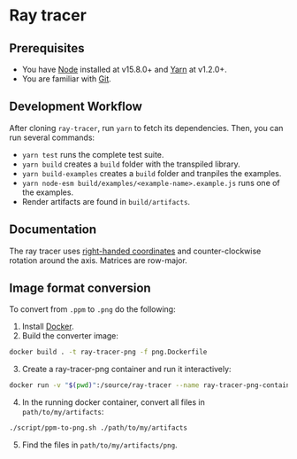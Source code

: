 # Ray tracer

## Prerequisites
- You have [Node](https://nodejs.org) installed at v15.8.0+ and [Yarn](https://classic.yarnpkg.com) at v1.2.0+.
- You are familiar with [Git](https://git-scm.com/).

## Development Workflow
After cloning `ray-tracer`, run `yarn` to fetch its dependencies. Then, you can run several commands:

- `yarn test` runs the complete test suite.
- `yarn build` creates a `build` folder with the transpiled library.
- `yarn build-examples` creates a `build` folder and tranpiles the examples.
- `yarn node-esm build/examples/<example-name>.example.js` runs one of the examples.
- Render artifacts are found in `build/artifacts`.

## Documentation
The ray tracer uses [right-handed coordinates](https://en.wikipedia.org/wiki/Right-hand_rule) and counter-clockwise rotation around the axis. Matrices are row-major.

## Image format conversion
To convert from `.ppm` to `.png` do the following:

1. Install [Docker](https://www.docker.com/).
2. Build the converter image:
```bash
docker build . -t ray-tracer-png -f png.Dockerfile
```
3. Create a ray-tracer-png container and run it interactively:
```bash
docker run -v "$(pwd)":/source/ray-tracer --name ray-tracer-png-container -it ray-tracer-png
```
4. In the running docker container, convert all files in `path/to/my/artifacts`:
```bash
./script/ppm-to-png.sh ./path/to/my/artifacts
```
5. Find the files in `path/to/my/artifacts/png`.

